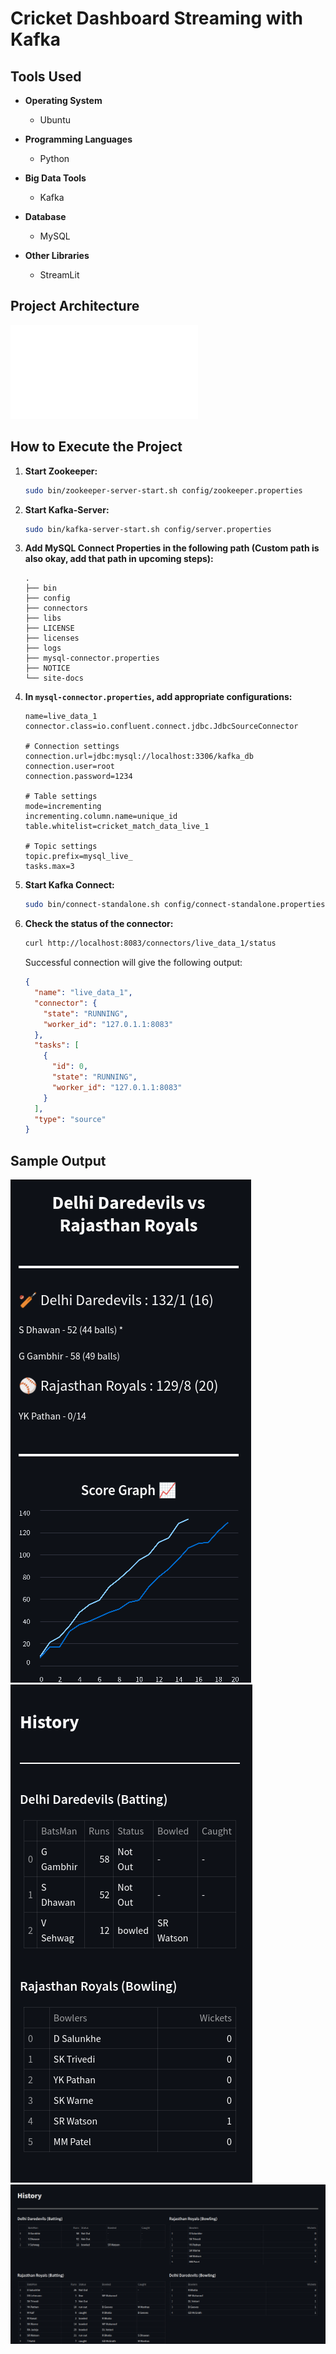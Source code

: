 # Cricket Dashboard Streaming with Kafka

## Tools Used

- **Operating System**
  - Ubuntu

- **Programming Languages**
  - Python

- **Big Data Tools**
  - Kafka

- **Database**
  - MySQL

- **Other Libraries**
  - StreamLit

## Project Architecture

![Project Architecture](docs/docs.odg)

## How to Execute the Project

1. **Start Zookeeper:**
    ```bash
    sudo bin/zookeeper-server-start.sh config/zookeeper.properties
    ```

2. **Start Kafka-Server:**
    ```bash
    sudo bin/kafka-server-start.sh config/server.properties
    ```

3. **Add MySQL Connect Properties in the following path (Custom path is also okay, add that path in upcoming steps):**
    ```
    .
    ├── bin
    ├── config
    ├── connectors
    ├── libs
    ├── LICENSE
    ├── licenses
    ├── logs
    ├── mysql-connector.properties
    ├── NOTICE
    └── site-docs
    ```

4. **In `mysql-connector.properties`, add appropriate configurations:**
    ```properties
    name=live_data_1
    connector.class=io.confluent.connect.jdbc.JdbcSourceConnector

    # Connection settings
    connection.url=jdbc:mysql://localhost:3306/kafka_db
    connection.user=root
    connection.password=1234

    # Table settings
    mode=incrementing
    incrementing.column.name=unique_id
    table.whitelist=cricket_match_data_live_1

    # Topic settings
    topic.prefix=mysql_live_
    tasks.max=3
    ```

5. **Start Kafka Connect:**
    ```bash
    sudo bin/connect-standalone.sh config/connect-standalone.properties mysql-connector.properties
    ```

6. **Check the status of the connector:**
    ```bash
    curl http://localhost:8083/connectors/live_data_1/status
    ```

    Successful connection will give the following output:
    ```json
    {
      "name": "live_data_1",
      "connector": {
        "state": "RUNNING",
        "worker_id": "127.0.1.1:8083"
      },
      "tasks": [
        {
          "id": 0,
          "state": "RUNNING",
          "worker_id": "127.0.1.1:8083"
        }
      ],
      "type": "source"
    }
    ```

## Sample Output

![Sample Output 1](<Screenshot from 2023-11-27 22-31-30.png>)
![Sample Output 2](<Screenshot from 2023-11-27 22-32-28.png>)
![Sample Output 4](<Screenshot from 2023-11-27 22-45-21.png>)
